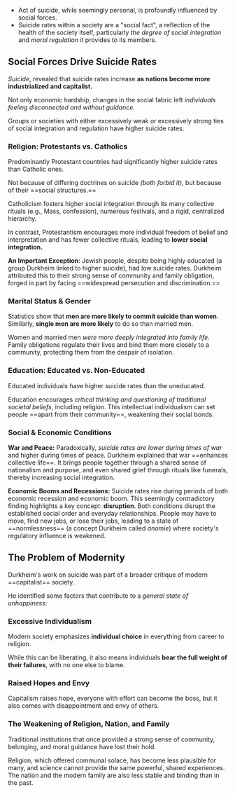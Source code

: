 - Act of suicide, while seemingly personal, is profoundly influenced by social forces.
- Suicide rates within a society are a "social fact", a reflection of the health of the society itself, particularly *the degree of social integration* and *moral regulation* it provides to its members.

## Social Forces Drive Suicide Rates

*Suicide*, revealed that suicide rates increase **as nations become more industrialized and capitalist.**

Not only economic hardship, changes in the social fabric left *individuals feeling disconnected and without guidance.*

Groups or societies with either excessively weak or excessively strong ties of social integration and regulation have higher suicide rates.

### Religion: Protestants vs. Catholics

Predominantly Protestant countries had significantly higher suicide rates than Catholic ones.

Not because of differing doctrines on suicide *(both forbid it)*, but because of their ==social structures.==

Catholicism fosters higher social integration through its many collective rituals (e.g., Mass, confession), numerous festivals, and a rigid, centralized hierarchy.

In contrast, Protestantism encourages more individual freedom of belief and interpretation and has fewer collective rituals, leading to **lower social integration.**

**An Important Exception**: Jewish people, despite being highly educated (a group Durkheim linked to higher suicide), had low suicide rates. Durkheim attributed this to their strong sense of community and family obligation, forged in part by facing ==widespread persecution and discrimination.==

### Marital Status & Gender

Statistics show that **men are more likely to commit suicide than women**. Similarly, **single men are more likely** to do so than married men.

Women and married men *were more deeply integrated into family life*. Family obligations regulate their lives and bind them more closely to a community, protecting them from the despair of isolation.

### Education: Educated vs. Non-Educated

Educated individuals have higher suicide rates than the uneducated.  

Education encourages *critical thinking and questioning of traditional societal beliefs*, including religion. This intellectual individualism can set people ==apart from their community==, weakening their social bonds.

### Social & Economic Conditions

**War and Peace:** Paradoxically, *suicide rates are lower during times of war* and higher during times of peace. Durkheim explained that war ==enhances collective life==. It brings people together through a shared sense of nationalism and purpose, and even shared grief through rituals like funerals, thereby increasing social integration.

**Economic Booms and Recessions:** Suicide rates rise during periods of both economic recession and economic boom. This seemingly contradictory finding highlights a key concept: **disruption**. Both conditions disrupt the established social order and everyday relationships. People may have to move, find new jobs, or lose their jobs, leading to a state of ==normlessness== (a concept Durkheim called *anomie*) where society's regulatory influence is weakened.

## The Problem of Modernity

Durkheim's work on suicide was part of a broader critique of modern ==capitalist== society.

He identified some factors that contribute to a *general state of unhappiness*:

### Excessive Individualism

Modern society emphasizes **individual choice** in everything from career to religion.

While this can be liberating, it also means individuals **bear the full weight of their failures**, with no one else to blame.

### Raised Hopes and Envy

Capitalism raises hope, everyone with effort can become the boss, but it also comes with disappointment and envy of others.

### The Weakening of Religion, Nation, and Family

Traditional institutions that once provided a strong sense of community, belonging, and moral guidance have lost their hold.

Religion, which offered communal solace, has become less plausible for many, and science cannot provide the same powerful, shared experiences. The nation and the modern family are also less stable and binding than in the past.
